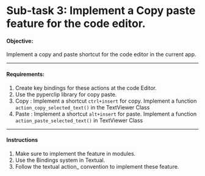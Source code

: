 # Sub-task 3: Implement a Copy paste feature for the code editor.
#### Objective:

Implement a copy and paste shortcut for the code editor in the current app.

---
#### Requirements:
1. Create key bindings for these actions at the code Editor.
2. Use the pyperclip library for copy paste.
3. Copy : Implement a shortcut `ctrl+insert` for copy. Implement a function `action_copy_selected_text()` in the TextViewer Class
4. Paste : Implement a shortcut `alt+insert` for paste. Implement a function `action_paste_selected_text()` in TextViewer Class


---
#### Instructions
1. Make sure to implement the feature in modules.
2. Use the Bindings system in Textual.
3. Follow the textual action_ convention to implement these feature.
